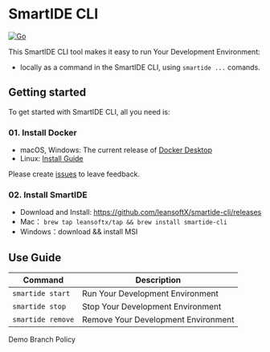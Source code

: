 # SmartIDE CLI

[![Go](https://github.com/leansoftX/smartide-cli/actions/workflows/go.yml/badge.svg)](https://github.com/leansoftX/smartide-cli/actions/workflows/go.yml)

This SmartIDE CLI tool makes it easy to run Your Development Environment:
* locally as a command in the SmartIDE CLI, using `smartide ...` comands.


## Getting started

To get started with SmartIDE CLI, all you need is:

### 01. Install Docker

* macOS, Windows: The current release of
  [Docker Desktop](https://www.docker.com/products/docker-desktop)
* Linux:
  [Install Guide](https://docs.docker.com/engine/install/)

Please create [issues](https://github.com/leansoftX/smartide-cli/issues) to leave feedback.

### 02. Install SmartIDE

 * Download and Install: https://github.com/leansoftX/smartide-cli/releases
 * Mac： `brew tap leansoftx/tap && brew install smartide-cli`
 * Windows：download && install MSI

## Use Guide

Command | Description |
---------|---------|
`smartide start` | Run Your Development Environment
`smartide stop` | Stop Your Development Environment
`smartide remove` | Remove Your Development Environment

Demo Branch Policy

